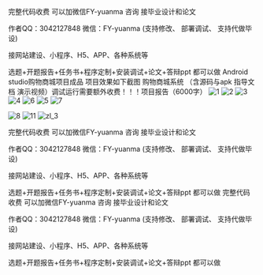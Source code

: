 完整代码收费 可以加微信FY-yuanma 咨询 接毕业设计和论文

作者QQ：3042127848 微信：FY-yuanma (支持修改、 部署调试、 支持代做毕设)

接网站建设、小程序、H5、APP、各种系统等

选题+开题报告+任务书+程序定制+安装调试+论文+答辩ppt 都可以做
Android studio购物商城项目成品   项目效果如下截图
购物商城系统   （含源码与apk 指导文档 演示视频）调试运行需要额外收费！！！项目报告（6000字）
![1](https://github.com/Good-Night-Unicorn/Android-studio_Shopping-mall-system/assets/84435241/69c4857a-145a-4e6c-bbf4-b4a40229facd)
![2](https://github.com/Good-Night-Unicorn/Android-studio_Shopping-mall-system/assets/84435241/bd983140-b4b7-49f5-8b61-aa3bbe792868)
![3](https://github.com/Good-Night-Unicorn/Android-studio_Shopping-mall-system/assets/84435241/3dd216d5-65c1-4b9a-83ea-a365965f2c4b)
![4](https://github.com/Good-Night-Unicorn/Android-studio_Shopping-mall-system/assets/84435241/a1187b28-dbc3-413a-85cd-e54086d31b0e)
![6](https://github.com/Good-Night-Unicorn/Android-studio_Shopping-mall-system/assets/84435241/f1697d50-33c4-493a-b5c0-95f455061542)
![5](https://github.com/Good-Night-Unicorn/Android-studio_Shopping-mall-system/assets/84435241/185686bb-9d7b-4960-8799-dc47ca846354)
![7](https://github.com/Good-Night-Unicorn/Android-studio_Shopping-mall-system/assets/84435241/eda390b7-c79e-4f9c-9158-8f50e9f08afc)

![8](https://github.com/Good-Night-Unicorn/Android-studio_Shopping-mall-system/assets/84435241/12fed07a-9f47-429d-9505-47f34674488d)
![11](https://github.com/Good-Night-Unicorn/Android-studio_Shopping-mall-system/assets/84435241/ae92ab2c-02d3-4d22-bfda-bd2684868db2)
![zl_3](https://github.com/Good-Night-Unicorn/Android-studio_Shopping-mall-system/assets/84435241/46fd96bd-d242-4229-b39f-ec6ac0d4f2dc)

完整代码收费 可以加微信FY-yuanma 咨询 接毕业设计和论文

作者QQ：3042127848 微信：FY-yuanma (支持修改、 部署调试、 支持代做毕设)

接网站建设、小程序、H5、APP、各种系统等

选题+开题报告+任务书+程序定制+安装调试+论文+答辩ppt 都可以做
完整代码收费 可以加微信FY-yuanma 咨询 接毕业设计和论文

作者QQ：3042127848 微信：FY-yuanma (支持修改、 部署调试、 支持代做毕设)

接网站建设、小程序、H5、APP、各种系统等

选题+开题报告+任务书+程序定制+安装调试+论文+答辩ppt 都可以做
